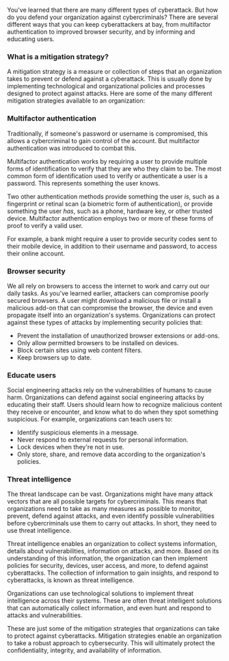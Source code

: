 You've learned that there are many different types of cyberattack. But how do you defend your organization against cybercriminals? There are several different ways that you can keep cyberattackers at bay, from multifactor authentication to improved browser security, and by informing and educating users.

### What is a mitigation strategy?

A mitigation strategy is a measure or collection of steps that an organization takes to prevent or defend against a cyberattack. This is usually done by implementing technological and organizational policies and processes designed to protect against attacks. Here are some of the many different mitigation strategies available to an organization:

### Multifactor authentication

Traditionally, if someone's password or username is compromised, this allows a cybercriminal to gain control of the account. But multifactor authentication was introduced to combat this.

Multifactor authentication works by requiring a user to provide multiple forms of identification to verify that they are who they claim to be. The most common form of identification used to verify or authenticate a user is a password. This represents something the user knows. 

Two other authentication methods provide something the user *is*, such as a fingerprint or retinal scan (a biometric form of authentication), or provide something the user *has*, such as a phone, hardware key, or other trusted device. Multifactor authentication employs two or more of these forms of proof to verify a valid user.

For example, a bank might require a user to provide security codes sent to their mobile device, in addition to their username and password, to access their online account.

### Browser security

We all rely on browsers to access the internet to work and carry out our daily tasks. As you've learned earlier, attackers can compromise poorly secured browsers. A user might download a malicious file or install a malicious add-on that can compromise the browser, the device and even propagate itself into an organization's systems. Organizations can protect against these types of attacks by implementing security policies that:

- Prevent the installation of unauthorized browser extensions or add-ons.
- Only allow permitted browsers to be installed on devices.
- Block certain sites using web content filters.
- Keep browsers up to date.

### Educate users

Social engineering attacks rely on the vulnerabilities of humans to cause harm. Organizations can defend against social engineering attacks by educating their staff. Users should learn how to recognize malicious content they receive or encounter, and know what to do when they spot something suspicious. For example, organizations can teach users to:

- Identify suspicious elements in a message.
- Never respond to external requests for personal information.
- Lock devices when they're not in use.
- Only store, share, and remove data according to the organization's policies.

### Threat intelligence

The threat landscape can be vast. Organizations might have many attack vectors that are all possible targets for cybercriminals. This means that organizations need to take as many measures as possible to monitor, prevent, defend against attacks, and even identify possible vulnerabilities before cybercriminals use them to carry out attacks. In short, they need to use threat intelligence.

Threat intelligence enables an organization to collect systems information, details about vulnerabilities, information on attacks, and more. Based on its understanding of this information, the organization can then implement policies for security, devices, user access, and more, to defend against cyberattacks. The collection of information to gain insights, and respond to cyberattacks, is known as threat intelligence.

Organizations can use technological solutions to implement threat intelligence across their systems. These are often threat intelligent solutions that can automatically collect information, and even hunt and respond to attacks and vulnerabilities.

These are just some of the mitigation strategies that organizations can take to protect against cyberattacks. Mitigation strategies enable an organization to take a robust approach to cybersecurity. This will ultimately protect the confidentiality, integrity, and availability of information.
